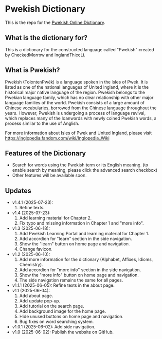 # Pwekish Dictionary
This is the repo for the [Pwekish Online Dictionary](https://inglandthiccli.github.io/Pwekish_Dictionary/).

## What is the dictionary for?
This is a dictionary for the constructed language called "Pwekish" created by CheckedMorrow and InglandThiccLi.

## What is Pwekish?
Pwekish (TolontenPwék) is a language spoken in the Isles of Pwek. It is listed as one of the national languages of United Ingland, where it is the historical major native language of the region. Pwekish belongs to the Pwekian language family, which has no clear relationship with other major language families of the world. Pwekish consists of a large amount of Chinese vocabularies, borrowed from the Chinese language throughout the years. However, Pwekish is undergoing a process of language revival, which replaces many of the loanwords with newly coined Pwekish words, a process similar to the use of Anglish.

For more information about Isles of Pwek and United Ingland, please visit
https://inglopedia.fandom.com/wiki/Inglopedia_Wiki

## Features of the Dictionary
- Search for words using the Pwekish term or its English meaning. (to enable search by meaning, please click the advanced search checkbox)
- Other features will be available soon.

## Updates
- v1.4.1 (2025-07-23):
	1. Refine texts.
- v1.4 (2025-07-23):
	1. Add learning material for Chapter 2.
	2. Fix typo and missing information in Chapter 1 and "more info".
- v1.3 (2025-06-18):
	1. Add Pwekish Learning Portal and learning material for Chapter 1.
	2. Add accordion for "learn" section in the side navigation.
	3. Show the "learn" button on home page and navigation.
	4. Change favicon.
- v1.2 (2025-06-10):
	1. Add more information for the dictionary (Alphabet, Affixes, Idioms, Chemistry).
	2. Add accordion for "more info" section in the side navigation.
	3. Show the "more info" button on home page and navigation.
	4. The side navigation remains the same for all pages.
- v1.1.1 (2025-06-05): Refine texts in the about page.
- v1.1 (2025-06-04): 
	1. Add about page.
	2. Add update pop-up.
	3. Add tutorial on the search page.
	4. Add background image for the home page.
	5. Hide unused buttons on home page and navigation.
	6. Bug fixes on word searching system.
- v1.0.1 (2025-06-02): Add side navigation.
- v1.0 (2025-06-02): Publish the website on GitHub.